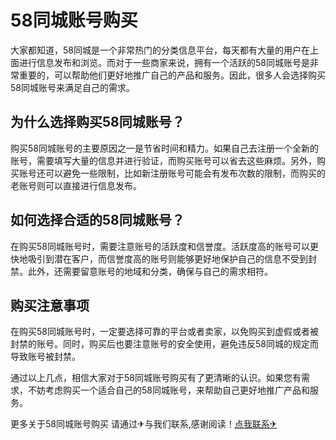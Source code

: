 # 58同城账号购买

大家都知道，58同城是一个非常热门的分类信息平台，每天都有大量的用户在上面进行信息发布和浏览。而对于一些商家来说，拥有一个活跃的58同城账号是非常重要的，可以帮助他们更好地推广自己的产品和服务。因此，很多人会选择购买58同城账号来满足自己的需求。

## 为什么选择购买58同城账号？

购买58同城账号的主要原因之一是节省时间和精力。如果自己去注册一个全新的账号，需要填写大量的信息并进行验证，而购买账号可以省去这些麻烦。另外，购买账号还可以避免一些限制，比如新注册账号可能会有发布次数的限制，而购买的老账号则可以直接进行信息发布。

## 如何选择合适的58同城账号？

在购买58同城账号时，需要注意账号的活跃度和信誉度。活跃度高的账号可以更快地吸引到潜在客户，而信誉度高的账号则能够更好地保护自己的信息不受到封禁。此外，还需要留意账号的地域和分类，确保与自己的需求相符。

## 购买注意事项

在购买58同城账号时，一定要选择可靠的平台或者卖家，以免购买到虚假或者被封禁的账号。同时，购买后也要注意账号的安全使用，避免违反58同城的规定而导致账号被封禁。

通过以上几点，相信大家对于58同城账号购买有了更清晰的认识。如果您有需求，不妨考虑购买一个适合自己的58同城账号，来帮助自己更好地推广产品和服务。

更多关于58同城账号购买 请通过✈与我们联系,感谢阅读！[点我联系✈](https://www.G208.com)